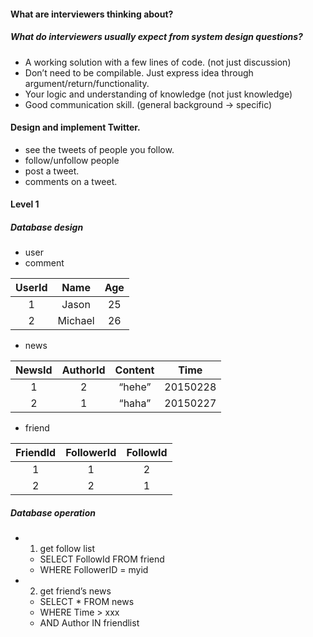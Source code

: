 #### What are interviewers thinking about?
##### What do interviewers usually expect from system design questions?
* A working solution with a few lines of code. (not just discussion)
* Don’t need to be compilable. Just express idea through argument/return/functionality.
* Your logic and understanding of knowledge (not just knowledge)
* Good communication skill. (general background -> specific)

#### Design and implement Twitter.
* see the tweets of people you follow.
* follow/unfollow people
* post a tweet.
* comments on a tweet.

#### Level 1
##### Database design
* user
* comment

| UserId | Name | Age | 
|:---:|:---:|:---:|
| 1 | Jason | 25 | 
| 2 | Michael | 26 |

* news

| NewsId | AuthorId | Content | Time |
|:---:|:---:|:---:|:--:|
| 1 | 2 | “hehe” | 20150228 | 
| 2 | 1 | “haha” | 20150227 |

* friend 

| FriendId | FollowerId | FollowId |
|:---:|:---:|:---:|
| 1 | 1 | 2 |
| 2 | 2 | 1 |

##### Database operation
* 1. get follow list
    * SELECT FollowId FROM friend
    * WHERE FollowerID = myid
* 2. get friend’s news
    * SELECT * FROM news
    * WHERE Time > xxx
    * AND Author IN friendlist
    
    
